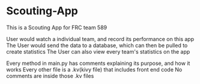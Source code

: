 # Scouting-App
This is a Scouting App for FRC team 589

User would watch a individual team, and record its performance on this app
The User would send the data to a database, which can then be pulled to create statistics
The User can also view every team's statistics on the app


Every method in main.py has comments explaining its purpose, and how it works
Every other file is a .kv(kivy file) that includes front end code
No comments are inside those .kv files